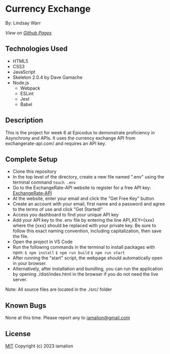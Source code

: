 # Currency Exchange
By: Lindsay Warr

_View on [Github Pages](https://username.github.io/currency-exchange-new/)_

## **Technologies Used**

- HTML5
- CSS3
- JavaScript
- Skeleton 2.0.4 by Dave Gamache
- Node.js
  - Webpack
  - ESLint
  - Jest
  - Babel

## **Description**
This is the project for week 6 at Epicodus to demonstrate proficiency in Asynchrony and APIs. It uses the currency exchange API from exchangerate-api.com/ and requires an API key.

## Complete Setup
- Clone this repository
- In the top level of the directory, create a new file named ".env" using the terminal command `touch .env`
- Go to the ExchangeRate-API website to register for a free API key: [ExchangeRate-API](exchangerate-api.com/)
- At the website, enter your email and click the "Get Free Key" button
- Create an account with your email, first name and a password and agree to the terms of use and click "Get Started!"
- Access you dashboard to find your unique API key
- Add your API key to the .env file by entering the line API_KEY={xxx} where the {xxx} should be replaced with your private key. Be sure to follow this exact naming convention, including capitalization, then save the file.
- Open the project in VS Code
- Run the following commands in the terminal to install packages with npm:
`$ npm install`
`$ npm run build`
`$ npm run start`
- After running the "start" script, the webpage should automatically open in your browser.
- Alternatively, after installation and bundling, you can run the application by opening ./dist/index.html in the browser if you do not need the live server.

Note: All source files are located in the ./src/ folder

## **Known Bugs**
None at this time. Please report any to iamalion@gmail.com 

## **License**

[MIT](https://choosealicense.com/licenses/mit/)
Copyright (c) 2023 iamalion
